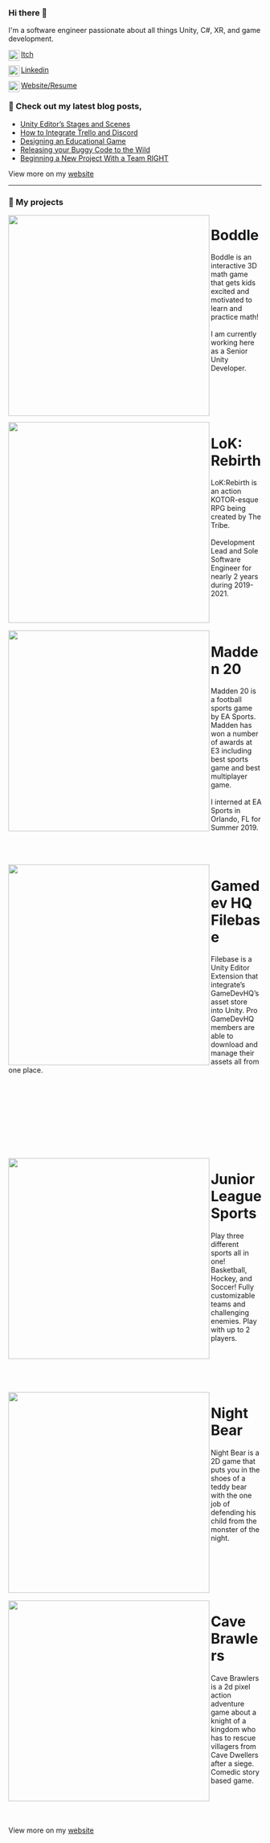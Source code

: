 ### Hi there 👋

I'm a software engineer passionate about all things Unity, C#, XR, and game development.

[<img align="left" width="22px" src="[URL](https://static.itch.io/images/logo-black-new.svg)"/>Itch](https://elobo-games.itch.io/)

[<img align="left" width="22px" src="https://cdn-icons-png.flaticon.com/512/174/174857.png"/>Linkedin](https://www.linkedin.com/in/samuelarm/)

[<img align="left" width="22px" src="http://samuelarminana.com/favicon.ico"/>Website/Resume](https://samuelarminana.com/)

### 📝 Check out my latest blog posts,
<!-- BLOG-POST-LIST:START -->
- [Unity Editor’s Stages and Scenes](https://samuelarminana.com/index.php/2020/09/28/unity-editors-stages-and-scenes/)
- [How to Integrate Trello and Discord](https://samuelarminana.com/index.php/2020/01/22/how-to-integrate-trello-and-discord/)
- [Designing an Educational Game](https://samuelarminana.com/index.php/2019/11/12/designing-an-educational-game/)
- [Releasing your Buggy Code to the Wild](https://samuelarminana.com/index.php/2019/07/18/releasing-your-buggy-code-to-the-wild/)
- [Beginning a New Project With a Team RIGHT](https://samuelarminana.com/index.php/2019/07/06/beginning-a-new-project-with-a-team-right/)
<!-- BLOG-POST-LIST:END -->
View more on my [website](https://samuelarminana.com/index.php/blog/)

---
### 💾 My projects



<img src="http://samuelarminana.com/u/118ea36a1-2c07-46c8-8e3d-f8a49e0da4a8.png" align="left" width="400px"/> 

# Boddle
Boddle is an interactive 3D math game that gets kids excited and motivated to learn and practice math! 
<br/>
<br/>
I am currently working here as a Senior Unity Developer.
<br/>
<br/>
<br/>
<br/>
<br/>
<br/>


<img src="https://samuelarminana.com/wp-content/uploads/2021/03/Walking.jpg" align="left" width="400px"/> 

# LoK: Rebirth
LoK:Rebirth is an action KOTOR-esque RPG being created by The Tribe.
<br/>
<br/>
Development Lead and Sole Software Engineer for nearly 2 years during 2019-2021.
<br/>
<br/>
<br/>
<br/>


<img src="https://samuelarminana.com/wp-content/uploads/2019/07/mahomes.jpg" align="left" width="400px"/> 

# Madden 20
Madden 20 is a football sports game by EA Sports. Madden has won a number of awards at E3 including best sports game and best multiplayer game.
<br/>
<br/>
I interned at EA Sports in Orlando, FL for Summer 2019.
<br/>
<br/>
<br/>
<br/>


<img src="https://samuelarminana.com/wp-content/uploads/2019/09/home.png" align="left" width="400px"/> 

# Gamedev HQ Filebase
Filebase is a Unity Editor Extension that integrate’s GameDevHQ’s asset store into Unity. Pro GameDevHQ members are able to download and manage their assets all from one place. 
<br/>
<br/>
<br/>
<br/>
<br/>
<br/>
<br/>
<br/>
<br/>
<br/>


<img src="https://samuelarminana.com/wp-content/uploads/2018/11/4-1.jpg" align="left" width="400px"/> 

# Junior League Sports
Play three different sports all in one! Basketball, Hockey, and Soccer! Fully customizable teams and challenging enemies. Play with up to 2 players.
<br/>
<br/>
<br/>
<br/>
<br/>
<br/>


<img src="https://samuelarminana.com/wp-content/uploads/2018/11/3.png" align="left" width="400px"/> 

# Night Bear
Night Bear is a 2D game that puts you in the shoes of a teddy bear with the one job of defending his child from the monster of the night.<br/>
<br/>
<br/>
<br/>
<br/>
<br/>
<br/>

<img src="https://samuelarminana.com/wp-content/uploads/2018/11/ss_205e2ce531240570866bf64c08f0f0ee4889d1dc.600x338.jpg" align="left" width="400px"/> 

# Cave Brawlers
Cave Brawlers is a 2d pixel action adventure game about a knight of a kingdom who has to rescue villagers from Cave Dwellers after a siege. Comedic story based game.<br/>
<br/>
<br/>
<br/>
<br/>

View more on my [website](https://samuelarminana.com/index.php/blog/)
